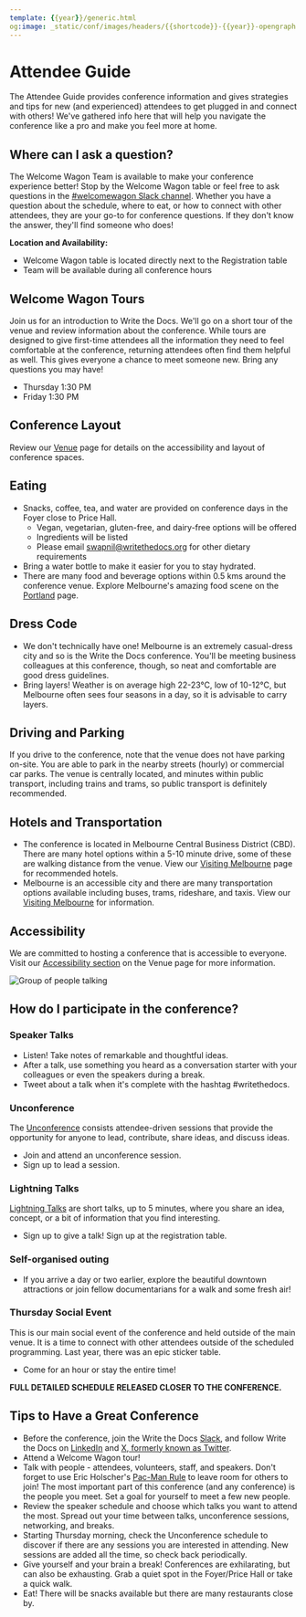 ```yaml
---
template: {{year}}/generic.html
og:image: _static/conf/images/headers/{{shortcode}}-{{year}}-opengraph.jpg
---
```


# Attendee Guide

The Attendee Guide provides conference information and gives strategies and tips for new (and experienced) attendees to get plugged in and connect with others! We've gathered info here that will help you navigate the conference like a pro and make you feel more at home.

## Where can I ask a question?

The Welcome Wagon Team is available to make your conference experience better! Stop by the Welcome Wagon table or feel free to ask questions in the [#welcomewagon Slack channel](https://www.writethedocs.org/slack/). Whether you have a question about the schedule, where to eat, or how to connect with other attendees, they are your go-to for conference questions. If they don't know the answer, they'll find someone who does!

**Location and Availability:**

- Welcome Wagon table is located directly next to the Registration table
- Team will be available during all conference hours

## Welcome Wagon Tours

Join us for an introduction to Write the Docs. We'll go on a short tour of the venue and review information about the conference. While tours are designed to give first-time attendees all the information they need to feel comfortable at the conference, returning attendees often find them helpful as well. This gives everyone a chance to meet someone new. Bring any questions you may have!

- Thursday 1:30 PM
- Friday 1:30 PM

## Conference Layout

Review our [Venue](https://www.writethedocs.org/conf/australia/2024/venue/) page for details on the accessibility and layout of conference spaces.

## Eating

- Snacks, coffee, tea, and water are provided on conference days in the Foyer close to Price Hall.
  - Vegan, vegetarian, gluten-free, and dairy-free options will be offered
  - Ingredients will be listed
  - Please email swapnil@writethedocs.org for other dietary requirements
- Bring a water bottle to make it easier for you to stay hydrated.
- There are many food and beverage options within 0.5 kms around the conference venue. Explore Melbourne's amazing food scene on the [Portland](https://www.writethedocs.org/conf/australia/2024/visiting/#eating) page.

## Dress Code

- We don't technically have one! Melbourne is an extremely casual-dress city and so is the Write the Docs conference. You'll be meeting business colleagues at this conference, though, so neat and comfortable are good dress guidelines.
- Bring layers! Weather is on average high 22-23°C, low of 10-12°C, but Melbourne often sees four seasons in a day, so it is advisable to carry layers.

## Driving and Parking

If you drive to the conference, note that the venue does not have parking on-site. You are able to park in the nearby streets (hourly) or commercial car parks. The venue is centrally located, and minutes within public transport, including trains and trams, so public transport is definitely recommended.

## Hotels and Transportation

- The conference is located in Melbourne Central Business District (CBD). There are many hotel options within a 5-10 minute drive, some of these are walking distance from the venue. View our [Visiting Melbourne](https://www.writethedocs.org/conf/australia/2024/visiting/#where-to-stay) page for recommended hotels.
- Melbourne is an accessible city and there are many transportation options available including buses, trams, rideshare, and taxis. View our [Visiting Melbourne](https://www.writethedocs.org/conf/australia/2024/visiting/#getting-around) for information.

## Accessibility

We are committed to hosting a conference that is accessible to everyone. Visit our [Accessibility section](https://www.writethedocs.org/conf/australia/2024/venue/#accessibility) on the Venue page for more information.

![Group of people talking](/_static/img/2024/attendee-guide.jpg)

## How do I participate in the conference?

### Speaker Talks

- Listen! Take notes of remarkable and thoughtful ideas.
- After a talk, use something you heard as a conversation starter with your colleagues or even the speakers during a break.
- Tweet about a talk when it's complete with the hashtag #writethedocs.

### Unconference

The [Unconference](https://www.writethedocs.org/conf/australia/2024/unconference/) consists attendee-driven sessions that provide the opportunity for anyone to lead, contribute, share ideas, and discuss ideas.

- Join and attend an unconference session.
- Sign up to lead a session.

### Lightning Talks

[Lightning Talks](https://www.writethedocs.org/conf/australia/2024/lightning-talks/) are short talks, up to 5 minutes, where you share an idea, concept, or a bit of information that you find interesting.

- Sign up to give a talk! Sign up at the registration table.

### Self-organised outing

- If you arrive a day or two earlier, explore the beautiful downtown attractions or join fellow documentarians for a walk and some fresh air!

### Thursday Social Event

This is our main social event of the conference and held outside of the main venue. It is a time to connect with other attendees outside of the scheduled programming. Last year, there was an epic sticker table.

- Come for an hour or stay the entire time!

**FULL DETAILED SCHEDULE RELEASED CLOSER TO THE CONFERENCE.**

## Tips to Have a Great Conference

- Before the conference, join the Write the Docs [Slack](https://www.writethedocs.org/slack/), and follow Write the Docs on [LinkedIn](https://www.linkedin.com/company/18284823/admin/feed/posts/) and [X, formerly known as Twitter](https://twitter.com/writethedocs).
- Attend a Welcome Wagon tour!
- Talk with people - attendees, volunteers, staff, and speakers. Don't forget to use Eric Holscher's [Pac-Man Rule](https://www.ericholscher.com/blog/2017/aug/2/pacman-rule-conferences/) to leave room for others to join! The most important part of this conference (and any conference) is the people you meet. Set a goal for yourself to meet a few new people.
- Review the speaker schedule and choose which talks you want to attend the most. Spread out your time between talks, unconference sessions, networking, and breaks.
- Starting Thursday morning, check the Unconference schedule to discover if there are any sessions you are interested in attending. New sessions are added all the time, so check back periodically.
- Give yourself and your brain a break! Conferences are exhilarating, but can also be exhausting. Grab a quiet spot in the Foyer/Price Hall or take a quick walk.
- Eat! There will be snacks available but there are many restaurants close by.
